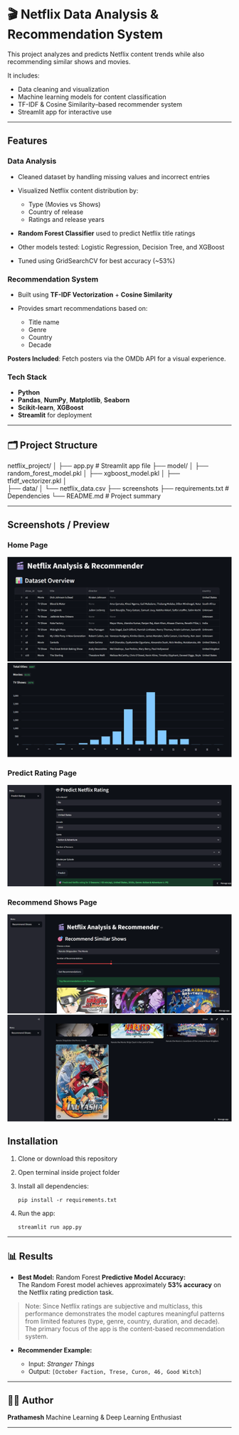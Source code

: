

# 🎬 Netflix Data Analysis & Recommendation System

This project analyzes and predicts Netflix content trends while also recommending similar shows and movies.

It includes:

* Data cleaning and visualization
* Machine learning models for content classification
* TF-IDF & Cosine Similarity–based recommender system
* Streamlit app for interactive use

---

## Features

###  Data Analysis

* Cleaned dataset by handling missing values and incorrect entries
* Visualized Netflix content distribution by:

  * Type (Movies vs Shows)
  * Country of release
  * Ratings and release years

* **Random Forest Classifier** used to predict Netflix title ratings
* Other models tested: Logistic Regression, Decision Tree, and XGBoost
* Tuned using GridSearchCV for best accuracy (~53%)

###  Recommendation System

* Built using **TF-IDF Vectorization** + **Cosine Similarity**
* Provides smart recommendations based on:

  * Title name
  * Genre
  * Country
  * Decade

**Posters Included**: Fetch posters via the OMDb API for a visual experience. 

###  Tech Stack

* **Python**
* **Pandas**, **NumPy**, **Matplotlib**, **Seaborn**
* **Scikit-learn**, **XGBoost**
* **Streamlit** for deployment

---

## 🗂️ Project Structure

netflix_project/
│
├── app.py                    # Streamlit app file
├── model/
│   ├── random_forest_model.pkl
│   ├── xgboost_model.pkl
│   ├── tfidf_vectorizer.pkl
│   
├── data/
│   └── netflix_data.csv
├── screenshots 
├── requirements.txt          # Dependencies
└── README.md                 # Project summary

---

## Screenshots / Preview

### Home Page
![Home 1](screenshots/home1.png) ![Home 2](screenshots/home2.png)

### Predict Rating Page
![Predict](screenshots/predict.png)

### Recommend Shows Page
![Recommend 1](screenshots/recomm.png) ![Recommend 2](screenshots/recomm2.png)


##  Installation

1. Clone or download this repository

2. Open terminal inside project folder

3. Install all dependencies:

   ```
   pip install -r requirements.txt
   ```

4. Run the app:

   ```
   streamlit run app.py
   ```

---

## 📊 Results

* **Best Model:** Random Forest
**Predictive Model Accuracy:**  
The Random Forest model achieves approximately **53% accuracy** on the Netflix rating prediction task.  
> Note: Since Netflix ratings are subjective and multiclass, this performance demonstrates the model captures meaningful patterns from limited features (type, genre, country, duration, and decade). The primary focus of the app is the content-based recommendation system.

* **Recommender Example:**

  * Input: *Stranger Things*
  * Output: `[October Faction, Trese, Curon, 46, Good Witch]`

---


## 🧑‍💻 Author

**Prathamesh**
Machine Learning & Deep Learning Enthusiast

---


